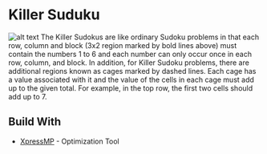 # Killer Suduku

![alt text](https://ibb.co/g5iYeo)
The Killer Sudokus are like ordinary Sudoku problems in that each row, column and block (3x2 region marked by bold lines above) 
must contain the numbers 1 to 6 and each number can only occur once in each row, column, and block. In addition, 
for Killer Sudoku problems, there are additional regions known as cages marked by dashed lines. Each cage has a 
value associated with it and the value of the cells in each cage must add up to the given total. For example, 
in the top row, the first two cells should add up to 7. 

## Build With
* [XpressMP](http://www.fico.com/en/products/fico-xpress-optimization) - Optimization Tool
